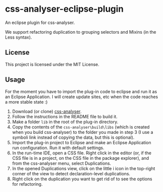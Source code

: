 # css-analyser-eclipse-plugin

An eclipse plugin for css-analyser.

We support refactoring duplication to grouping selectors and Mixins (in the Less syntax).

## License

This project is licensed under the MIT License.

## Usage

For the moment you have to import the plug-in code to eclipse and run it as an Eclipse Application.
I will create update sites, etc when the code reaches a more stable state :)

1. Download (or clone) [css-analyser](https://github.com/dmazinanian/css-analyser).
2. Follow the instructions in the README file to build it.
3. Make a folder `lib` in the root of the plug-in directory.
4. Copy the contents of the `css-analyser\build\libs` (which is created when you build css-analyser) to the folder you made in step 3 (I use a symboli link instead of copying the data, but this is optional). 
5. Import the plug-in project to Eclipse and make an Eclipse Application run configuration. Run it with default settings.
6. In the run-time IDE, open a CSS file. Right click in the editor (or, if the CSS file is in a project, on the CSS file in the package explorer), and from the css-analyser menu, select Duplications.
7. In the opened Duplications view, click on the little i icon in the top-right corner of the view to detect declaration-level duplications.
8. Right click on the duplication you want to get rid of to see the options for refactoring.